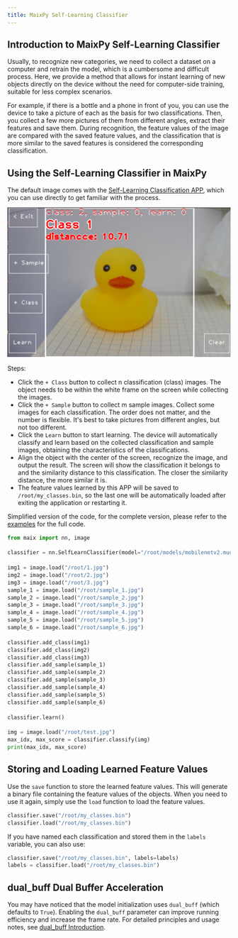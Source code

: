 ```yaml
---
title: MaixPy Self-Learning Classifier
---
```


## Introduction to MaixPy Self-Learning Classifier

Usually, to recognize new categories, we need to collect a dataset on a computer and retrain the model, which is a cumbersome and difficult process. Here, we provide a method that allows for instant learning of new objects directly on the device without the need for computer-side training, suitable for less complex scenarios.

For example, if there is a bottle and a phone in front of you, you can use the device to take a picture of each as the basis for two classifications. Then, you collect a few more pictures of them from different angles, extract their features and save them. During recognition, the feature values of the image are compared with the saved feature values, and the classification that is more similar to the saved features is considered the corresponding classification.

## Using the Self-Learning Classifier in MaixPy

The default image comes with the [Self-Learning Classification APP](https://maixhub.com/app/30), which you can use directly to get familiar with the process.

![](../../assets/self_learn_classifier.jpg)

Steps:
* Click the `+ Class` button to collect n classification (class) images. The object needs to be within the white frame on the screen while collecting the images.
* Click the `+ Sample` button to collect m sample images. Collect some images for each classification. The order does not matter, and the number is flexible. It's best to take pictures from different angles, but not too different.
* Click the `Learn` button to start learning. The device will automatically classify and learn based on the collected classification and sample images, obtaining the characteristics of the classifications.
* Align the object with the center of the screen, recognize the image, and output the result. The screen will show the classification it belongs to and the similarity distance to this classification. The closer the similarity distance, the more similar it is.
* The feature values ​​learned by this APP will be saved to `/root/my_classes.bin`, so the last one will be automatically loaded after exiting the application or restarting it.

Simplified version of the code, for the complete version, please refer to the [examples](https://github.com/sipeed/maixpy/tree/main/examples/vision/ai_vision) for the full code.

```python
from maix import nn, image

classifier = nn.SelfLearnClassifier(model="/root/models/mobilenetv2.mud", dual_buff = True)

img1 = image.load("/root/1.jpg")
img2 = image.load("/root/2.jpg")
img3 = image.load("/root/3.jpg")
sample_1 = image.load("/root/sample_1.jpg")
sample_2 = image.load("/root/sample_2.jpg")
sample_3 = image.load("/root/sample_3.jpg")
sample_4 = image.load("/root/sample_4.jpg")
sample_5 = image.load("/root/sample_5.jpg")
sample_6 = image.load("/root/sample_6.jpg")

classifier.add_class(img1)
classifier.add_class(img2)
classifier.add_class(img3)
classifier.add_sample(sample_1)
classifier.add_sample(sample_2)
classifier.add_sample(sample_3)
classifier.add_sample(sample_4)
classifier.add_sample(sample_5)
classifier.add_sample(sample_6)

classifier.learn()

img = image.load("/root/test.jpg")
max_idx, max_score = classifier.classify(img)
print(max_idx, max_score)
```

## Storing and Loading Learned Feature Values

Use the `save` function to store the learned feature values. This will generate a binary file containing the feature values of the objects. When you need to use it again, simply use the `load` function to load the feature values.

```python
classifier.save("/root/my_classes.bin")
classifier.load("/root/my_classes.bin")
```

If you have named each classification and stored them in the `labels` variable, you can also use:

```python
classifier.save("/root/my_classes.bin", labels=labels)
labels = classifier.load("/root/my_classes.bin")
```


## dual_buff Dual Buffer Acceleration

You may have noticed that the model initialization uses `dual_buff` (which defaults to `True`). Enabling the `dual_buff` parameter can improve running efficiency and increase the frame rate. For detailed principles and usage notes, see [dual_buff Introduction](./dual_buff.md).

